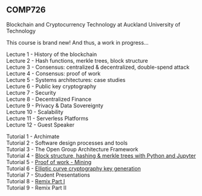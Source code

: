 ## COMP726
Blockchain and Cryptocurrency Technology at Auckland University of Technology

This course is brand new! And thus, a work in progress...

Lecture 1 - History of the blockchain\
Lecture 2 - Hash functions, merkle trees, block structure\
Lecture 3 - Consensus: centralized & decentralized, double-spend attack\
Lecture 4 - Consensus: proof of work\
Lecture 5 - Systems architectures: case studies\
Lecture 6 - Public key cryptography\
Lecture 7 - Security\
Lecture 8 - Decentralized Finance\
Lecture 9 - Privacy & Data Sovereignty\
Lecture 10 - Scalability\
Lecture 11 - Serverless Platforms\
Lecture 12 - Guest Speaker

Tutorial 1 - Archimate\
Tutorial 2 - Software design processes and tools\
Tutorial 3 - The Open Group Architecture Framework\
Tutorial 4 - [Block structure, hashing & merkle trees with Python and Jupyter](https://github.com/millecodex/COMP726/blob/master/Tutorial_4_block_creation.ipynb)\
Tutorial 5 - [Proof of work - Mining](https://github.com/millecodex/COMP726/blob/master/Tutorial_5_PoW.ipynb)\
Tutorial 6 - [Elliptic curve cryptography key generation](https://github.com/millecodex/COMP726/blob/master/Tutorial_6_ECC.ipynb)\
Tutorial 7 - Student Presentations\
Tutorial 8 - [Remix Part I](https://github.com/millecodex/COMP726/tree/master/Tutorial_8)\
Tutorial 9 - Remix Part II
